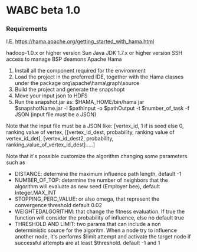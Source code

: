 # WABC beta 1.0

### Requirements ###
I.E. https://hama.apache.org/getting_started_with_hama.html

hadoop-1.0.x or higher version
Sun Java JDK 1.7.x or higher version
SSH access to manage BSP deamons
Apache Hama

1) Install all the component required for the environment 
2) Load the project in the preferred IDE, together with the Hama classes under the package org\apache\hama\graph\source
3) Build the project and generate the snapshopt
4) Move your input json to HDFS
5) Run the snapshot.jar as: $HAMA_HOME/bin/hama jar $snapshotName.jar -i $pathInput -o $pathOutput -t $number_of_task -f JSON (input file must be a JSON)

Note that the input file must be a JSON like: 
[vertex_id, 1 if is seed else 0, ranking value of vertex, [[vertex_id_dest, probability, ranking value of vertex_id_det], [vertex_id_dest2, probability, ranking_value_of_vertex_id_dest].....]

Note that it's possible customize the algorithm changing some parameters such as
- DISTANCE: determine the maximum influence path length, default -1 
- NUMBER_OF_TOP: determine the number of neighbors that the algorithm will evaluate as new seed (Employer bee), default Integer.MAX_INT
- STOPPING_PERC_VALUE: or also omega, that represent the convergence threshold default 0.02
- WEIGHTEDALGORITHM: that change the fitness evaluation. If true the function will consider the probability of influence, else no default true
- THRESHOLD AND LIMIT: two params that can include a non deterministic source for the algoritm. When a node try to influence another node, it's performs $limit attempt and activate the target node if successful attempts are at least $threshold. default -1 and 1
